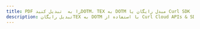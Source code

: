 ---title: PDF را به  تبدیل کنیدDOTM، TEX به DOTM مبدل رایگان یا Curl SDKdescription: تبدیل رایگانTEX به DOTM با استفاده از Curl Cloud APIs & SDK همچنین اسناد PDF را در Cloud ایجاد، ویرایش و رندر کنید.---